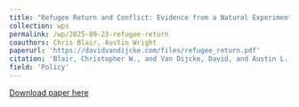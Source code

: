 ```yaml
---
title: "Refugee Return and Conflict: Evidence from a Natural Experiment"
collection: wps
permalink: /wp/2025-09-23-refugee-return
coauthors: Chris Blair, Austin Wright
paperurl: 'https://davidvandijcke.com/files/refugee_return.pdf'
citation: 'Blair, Christopher W., and Van Dijcke, David, and Austin L. Wright. &quot;Refugee Return and Conflict: Evidence from a Natural Experiment.&quot; University of Chicago, Becker Friedman Institute for Economics Working Paper 2021-82 (2022).'
field: 'Policy'
---
```


<a href='https://davidvandijcke.com/files/refugee_return.pdf'>Download paper here</a>
